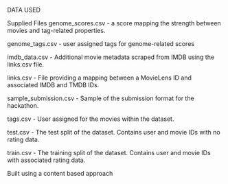 DATA USED

Supplied Files genome_scores.csv - a score mapping the strength between movies and tag-related properties.

genome_tags.csv - user assigned tags for genome-related scores

imdb_data.csv - Additional movie metadata scraped from IMDB using the links.csv file.

links.csv - File providing a mapping between a MovieLens ID and associated IMDB and TMDB IDs.

sample_submission.csv - Sample of the submission format for the hackathon.

tags.csv - User assigned for the movies within the dataset.

test.csv - The test split of the dataset. Contains user and movie IDs with no rating data.

train.csv - The training split of the dataset. Contains user and movie IDs with associated rating data.

Built using a content based approach 
